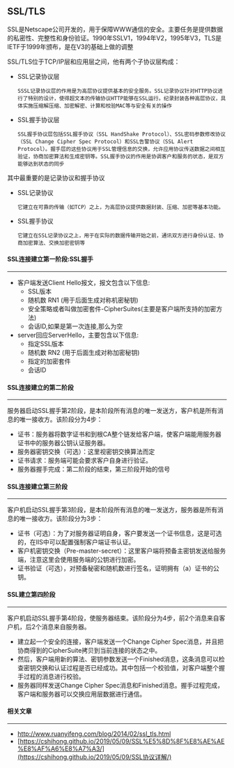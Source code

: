 ## SSL/TLS

SSL是Netscape公司开发的，用于保障WWW通信的安全。主要任务是提供数据的私密性、完整性和身份验证。1990年SSLV1，1994年V2，1995年V3，TLS是IETF于1999年颁布，是在V3的基础上做的调整

SSL/TLS位于TCP/IP层和应用层之间，他有两个子协议层构成：

- SSL记录协议层

  ```SSL
  SSSL记录协议层的作用是为高层协议提供基本的安全服务。SSL记录协议针对HTTP协议进行了特别的设计，使得超文本的传输协议HTTP能够在SSL运行。纪录封装各种高层协议，具体实施压缩解压缩、加密解密、计算和校验MAC等与安全有关的操作
  ```

- SSL握手协议层

  ```dd
  SSL握手协议层包括SSL握手协议（SSL HandShake Protocol）、SSL密码参数修改协议（SSL Change Cipher Spec Protocol）和SSL告警协议（SSL Alert Protocol）。握手层的这些协议用于SSL管理信息的交换，允许应用协议传送数据之间相互验证，协商加密算法和生成密钥等。SSL握手协议的作用是协调客户和服务的状态，是双方能够达到状态的同步
  ```

其中最重要的是记录协议和握手协议

- SSL记录协议

  ```fd
  它建立在可靠的传输（如TCP）之上，为高层协议提供数据封装、压缩、加密等基本功能。
  ```

- SSL握手协议

  ```sd
  它建立在SSL记录协议之上，用于在实际的数据传输开始之前，通讯双方进行身份认证、协商加密算法、交换加密密钥等
  ```

  

#### SSL连接建立第一阶段:SSL握手

-----

- 客户端发送Client Hello报文，报文包含以下信息:
  - SSL版本
  - 随机数 RN1 (用于后面生成对称机密秘钥)
  - 安全策略或者叫做加密套件-CipherSuites(主要是客户端所支持的加密方法)
  - 会话ID,如果是第一次连接,那么为空
- server回应ServerHello，主要包含以下信息:
  - 指定SSL版本
  - 随机数 RN2 (用于后面生成对称加密秘钥)
  - 指定的加密套件
  - 会话ID



#### SSL连接建立的第二阶段

----

服务器启动SSL握手第2阶段，是本阶段所有消息的唯一发送方，客户机是所有消息的唯一接收方。该阶段分为4步：

- 证书：服务器将数字证书和到根CA整个链发给客户端，使客户端能用服务器证书中的服务器公钥认证服务器。
- 服务器密钥交换（可选）：这里视密钥交换算法而定
- 证书请求：服务端可能会要求客户自身进行验证。
- 服务器握手完成：第二阶段的结束，第三阶段开始的信号



#### SSL连接建立第三阶段

----

客户机启动SSL握手第3阶段，是本阶段所有消息的唯一发送方，服务器是所有消息的唯一接收方。该阶段分为3步：

- 证书（可选）：为了对服务器证明自身，客户要发送一个证书信息，这是可选的，在IIS中可以配置强制客户端证书认证。
- 客户机密钥交换（Pre-master-secret）：这里客户端将预备主密钥发送给服务端，注意这里会使用服务端的公钥进行加密。
- 证书验证（可选），对预备秘密和随机数进行签名，证明拥有（a）证书的公钥。



#### SSL建立第四阶段

-----

客户机启动SSL握手第4阶段，使服务器结束。该阶段分为4步，前2个消息来自客户机，后2个消息来自服务器。

- 建立起一个安全的连接，客户端发送一个Change Cipher Spec消息，并且把协商得到的CipherSuite拷贝到当前连接的状态之中。
- 然后，客户端用新的算法、密钥参数发送一个Finished消息，这条消息可以检查密钥交换和认证过程是否已经成功。其中包括一个校验值，对客户端整个握手过程的消息进行校验。
- 服务器同样发送Change Cipher Spec消息和Finished消息。握手过程完成，客户端和服务器可以交换应用层数据进行通信。



#### 相关文章

-----

- http://www.ruanyifeng.com/blog/2014/02/ssl_tls.html
- [https://cshihong.github.io/2019/05/09/SSL%E5%8D%8F%E8%AE%AE%E8%AF%A6%E8%A7%A3/](https://cshihong.github.io/2019/05/09/SSL协议详解/)

